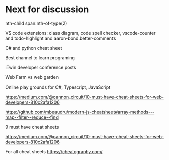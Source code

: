 # Next for discussion

nth-child
span:nth-of-type(2)

VS code extensions: class diagram, code spell checker, vscode-counter and todo-highlight and aaron-bond.better-comments

C# and python cheat sheet

Best channel to learn programing

iTwin developer conference posts

Web Farm vs web garden

Online play grounds for C#, Typescript, JavaScript


https://medium.com/@cannon_circuit/10-must-have-cheat-sheets-for-web-developers-810c2afa1206



https://github.com/mbeaudru/modern-js-cheatsheet#array-methods---map--filter--reduce--find

9 must have cheat sheets

https://medium.com/@cannon_circuit/10-must-have-cheat-sheets-for-web-developers-810c2afa1206

For all cheat sheets
https://cheatography.com/